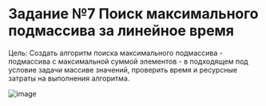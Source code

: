 # Задание №7 Поиск максимального подмассива за линейное время
Цель: Создать алгоритм поиска максимального подмассива - подмассива с максимальной суммой элементов - в подходящем под условие задачи массиве значений, проверить
время и ресурсные затраты на выполнения алгоритма.

![image](https://github.com/user-attachments/assets/898009a1-eb13-47d9-87e5-b0512b25a166)
